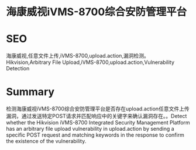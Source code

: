 # 海康威视iVMS-8700综合安防管理平台
# SEO
海康威视,任意文件上传,iVMS-8700,upload.action,漏洞检测。Hikvision,Arbitrary File Upload,iVMS-8700,upload.action,Vulnerability Detection
# Summary
检测海康威视iVMS-8700综合安防管理平台是否存在upload.action任意文件上传漏洞，通过发送特定POST请求并匹配响应中的关键字来确认漏洞存在。。Detect whether the Hikvision iVMS-8700 Integrated Security Management Platform has an arbitrary file upload vulnerability in upload.action by sending a specific POST request and matching keywords in the response to confirm the existence of the vulnerability.
